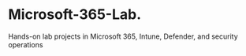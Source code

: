 # Microsoft-365-Lab.
Hands-on lab projects in Microsoft 365, Intune, Defender, and security operations
